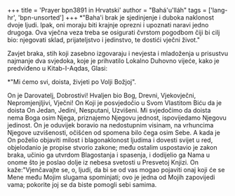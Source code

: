 +++
title = 'Prayer bpn3891 in Hrvatski'
author = "Bahá'u'lláh"
tags = ['lang-hr', 'bpn-unsorted']
+++
*"Baha'i brak je sjedinjenje i duboka naklonost dvoje ljudi. Ipak, oni moraju biti krajnje oprezni i upoznati naravi jedno drugoga. Ova vječna veza treba se osigurati čvrstom pogodbom čiji bi cilj bio: njegovati sklad, prijateljstvo i jedinstvo, te dostići vječni život."


Zavjet braka, stih koji zasebno izgovaraju i nevjesta i mladoženja u prisustvu najmanje dva svjedoka, koje je prihvatilo Lokalno Duhovno vijeće, kako je predviđeno u Kitab-I-Aqdas, Glasi:

*"Mi ćemo svi, doista, živjeti po Volji Božjoj".


On je Darovatelj, Dobrostivi! Hvaljen bio Bog, Drevni, Vjekovječni, Nepromjenjljivi, Vječni! On Koji je posvjedočio u Svom Vlastitom Biću da je doista On Jedan, Jedini, Nesputani, Uzvišeni. Mi svjedočimo da doista nema Boga osim Njega, priznajemo Njegovu jednost, ispovijedamo Njegovu jedinost. On je oduvijek boravio na nedostupnim visinam, na vrhuncima Njegove uzvišenosti, očišćen od spomena bilo čega osim Sebe. A kada je On poželio objaviti milost i blagonaklonost ljudima i dovesti svijet u red, objelodanio je propise stvorio zakone; među ostalim uspostavio je zakon braka, učinio ga utvrdom Blagostanja i spasenja, i dodijelio ga Nama u onome što je poslao dolje iz nebesa svetosti u Presvetoj Knjizi. On kaže:"Vjenčavajte se, o, ljudi, da bi se od vas mogao pojaviti onaj koji će se Mene među Mojim slugama spominjati; ovo je jedna od Mojih zapovijedi vama; pokorite joj se da biste pomogli sebi samima.
